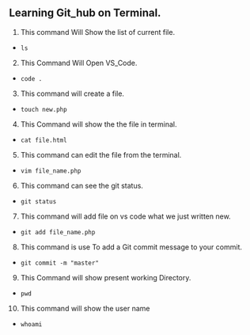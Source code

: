 ## Learning Git_hub on Terminal.

1. This command Will Show the list of current file.
- `ls`
2. This Command Will Open VS_Code.
- `code .`
3. This command will create a file.
- `touch new.php`
4. This Command will show the the file in terminal.
- `cat file.html`
5. This command can edit the file from the terminal.
- `vim file_name.php`
6. This command can see the git status.
- `git status`
7. This command will add file on vs code what we just written new.
- `git add file_name.php`
8. This command is use To add a Git commit message to your commit.
- `git commit -m "master"`
9. This Command will show present working Directory.
- `pwd`
10. This command will show the user name
- `whoami`
